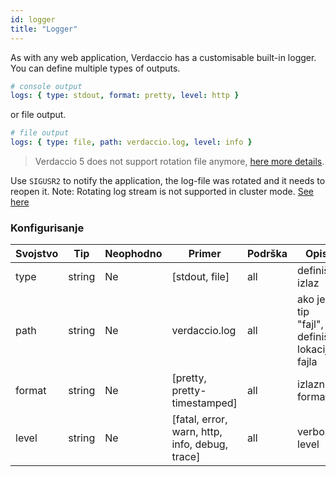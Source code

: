 ```yaml
---
id: logger
title: "Logger"
---
```


As with any web application, Verdaccio has a customisable built-in logger. You can define multiple types of outputs.

```yaml
# console output
logs: { type: stdout, format: pretty, level: http }
```

or file output.

```yaml
# file output
logs: { type: file, path: verdaccio.log, level: info }
```

> Verdaccio 5 does not support rotation file anymore, [here more details](https://verdaccio.org/blog/2021/04/14/verdaccio-5-migration-guide#pinojs-is-the-new-logger).

Use `SIGUSR2` to notify the application, the log-file was rotated and it needs to reopen it. Note: Rotating log stream is not supported in cluster mode. [See here](https://github.com/trentm/node-bunyan#stream-type-rotating-file)

### Konfigurisanje

| Svojstvo | Tip    | Neophodno | Primer                                         | Podrška | Opis                                       |
| -------- | ------ | --------- | ---------------------------------------------- | ------- | ------------------------------------------ |
| type     | string | Ne        | [stdout, file]                                 | all     | definiše izlaz                             |
| path     | string | Ne        | verdaccio.log                                  | all     | ako je tip "fajl", definiše lokaciju fajla |
| format   | string | Ne        | [pretty, pretty-timestamped]                   | all     | izlazni format                             |
| level    | string | Ne        | [fatal, error, warn, http, info, debug, trace] | all     | verbose level                              |
